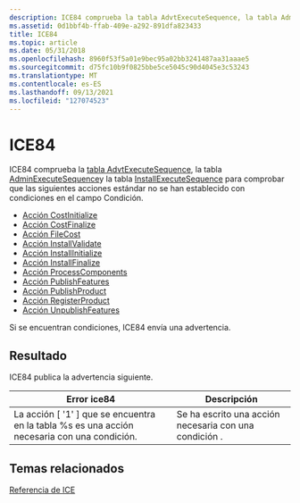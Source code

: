 ```yaml
---
description: ICE84 comprueba la tabla AdvtExecuteSequence, la tabla AdminExecuteSequence y la tabla InstallExecuteSequence para comprobar que las siguientes acciones estándar no se han establecido con condiciones en el campo Condición.
ms.assetid: 0d1bbf4b-ffab-409e-a292-891dfa823433
title: ICE84
ms.topic: article
ms.date: 05/31/2018
ms.openlocfilehash: 8960f53f5a01e9bec95a02bb3241487aa31aaae5
ms.sourcegitcommit: d75fc10b9f0825bbe5ce5045c90d4045e3c53243
ms.translationtype: MT
ms.contentlocale: es-ES
ms.lasthandoff: 09/13/2021
ms.locfileid: "127074523"
---
```

# <a name="ice84"></a>ICE84

ICE84 comprueba la [tabla AdvtExecuteSequence](advtexecutesequence-table.md), la tabla [AdminExecuteSequence](adminexecutesequence-table.md)y la tabla [](standard-actions.md) [InstallExecuteSequence](installexecutesequence-table.md) para comprobar que las siguientes acciones estándar no se han establecido con condiciones en el campo Condición.

-   [Acción CostInitialize](costinitialize-action.md)
-   [Acción CostFinalize](costfinalize-action.md)
-   [Acción FileCost](filecost-action.md)
-   [Acción InstallValidate](installvalidate-action.md)
-   [Acción InstallInitialize](installinitialize-action.md)
-   [Acción InstallFinalize](installfinalize-action.md)
-   [Acción ProcessComponents](processcomponents-action.md)
-   [Acción PublishFeatures](publishfeatures-action.md)
-   [Acción PublishProduct](publishproduct-action.md)
-   [Acción RegisterProduct](registerproduct-action.md)
-   [Acción UnpublishFeatures](unpublishfeatures-action.md)

Si se encuentran condiciones, ICE84 envía una advertencia.

## <a name="result"></a>Resultado

ICE84 publica la advertencia siguiente.



| Error ice84                                                             | Descripción                                           |
|-------------------------------------------------------------------------|-------------------------------------------------------|
| La acción \[ '1' \] que se encuentra en la tabla %s es una acción necesaria con una condición. | Se ha escrito una acción necesaria con una condición . |



 

## <a name="related-topics"></a>Temas relacionados

<dl> <dt>

[Referencia de ICE](ice-reference.md)
</dt> </dl>

 

 



